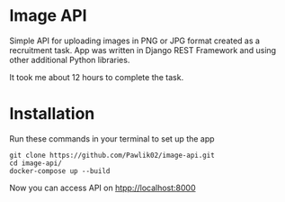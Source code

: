 # Image API
Simple API for uploading images in PNG or JPG format created as a recruitment task. App was written in Django REST Framework and using other additional Python libraries.

It took me about 12 hours to complete the task.
# Installation
Run these commands in your terminal to set up the app
```
git clone https://github.com/Pawlik02/image-api.git
cd image-api/
docker-compose up --build

```
Now you can access API on [htpp://localhost:8000](http://localhost:8000)
